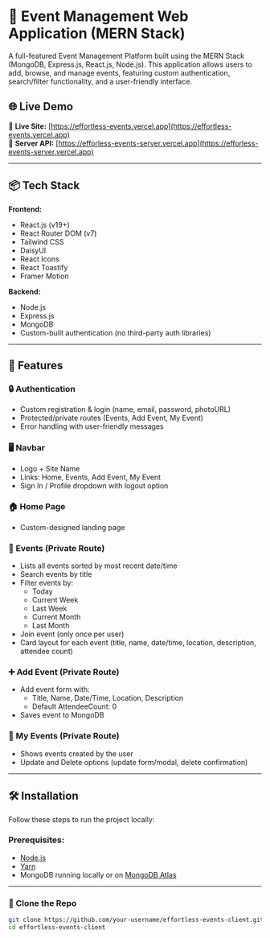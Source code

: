 # 🎉 Event Management Web Application (MERN Stack)

A full-featured Event Management Platform built using the MERN Stack (MongoDB, Express.js, React.js, Node.js). This application allows users to add, browse, and manage events, featuring custom authentication, search/filter functionality, and a user-friendly interface.

## 🌐 Live Demo

🔗 **Live Site:** [https://effortless-events.vercel.app](https://effortless-events.vercel.app)  
🔗 **Server API:** [https://efforless-events-server.vercel.app](https://efforless-events-server.vercel.app)

---

## 📦 Tech Stack

**Frontend:**
- React.js (v19+)
- React Router DOM (v7)
- Tailwind CSS
- DaisyUI
- React Icons
- React Toastify
- Framer Motion

**Backend:**
- Node.js
- Express.js
- MongoDB
- Custom-built authentication (no third-party auth libraries)

---

## 🚀 Features

### 🔒 Authentication
- Custom registration & login (name, email, password, photoURL)
- Protected/private routes (Events, Add Event, My Event)
- Error handling with user-friendly messages

### 🖥️ Navbar
- Logo + Site Name
- Links: Home, Events, Add Event, My Event
- Sign In / Profile dropdown with logout option

### 🏠 Home Page
- Custom-designed landing page

### 📅 Events (Private Route)
- Lists all events sorted by most recent date/time
- Search events by title
- Filter events by:
  - Today
  - Current Week
  - Last Week
  - Current Month
  - Last Month
- Join event (only once per user)
- Card layout for each event (title, name, date/time, location, description, attendee count)

### ➕ Add Event (Private Route)
- Add event form with:
  - Title, Name, Date/Time, Location, Description
  - Default AttendeeCount: 0
- Saves event to MongoDB

### 📂 My Events (Private Route)
- Shows events created by the user
- Update and Delete options (update form/modal, delete confirmation)

---

## 🛠️ Installation

Follow these steps to run the project locally:

### Prerequisites:
- [Node.js](https://nodejs.org/)
- [Yarn](https://classic.yarnpkg.com/en/docs/install/)
- MongoDB running locally or on [MongoDB Atlas](https://www.mongodb.com/cloud/atlas)

---

### 📁 Clone the Repo

```bash
git clone https://github.com/your-username/effortless-events-client.git
cd effortless-events-client
